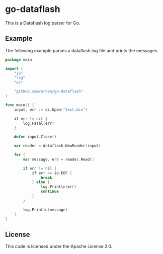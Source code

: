 # go-dataflash

This is a Dataflash log parser for Go.

## Example
The following example parses a dataflash log file and prints the messages.
```go
package main

import (
	"io"
	"log"
	"os"

	"github.com/ornen/go-dataflash"
)

func main() {
	input, err := os.Open("test.bin")

	if err != nil {
		log.Fatal(err)
	}

	defer input.Close()

	var reader = dataflash.NewReader(input)

	for {
		var message, err = reader.Read()

		if err != nil {
			if err == io.EOF {
				break
			} else {
				log.Println(err)
				continue
			}
		}

		log.Println(message)
	}
}
```

## License

This code is licensed under the Apache License 2.0.
